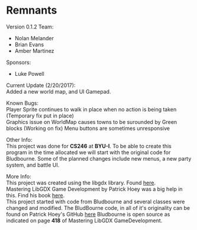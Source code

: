 ﻿# Remnants

Version 0.1.2
Team: 
+ Nolan Melander
+ Brian Evans
+ Amber Martinez

Sponsors:
+ Luke Powell

Current Update (2/20/2017):  
  Added a new world map, and UI Gamepad.
  
Known Bugs:  
  Player Sprite continues to walk in place when no action is being taken (Temporary fix put in place)  
  Graphics issue on WorldMap causes towns to be surounded by Green blocks (Working on fix)
  Menu buttons are sometimes unresponsive

Other Info:  
  This project was done for **CS246** at **BYU-I**.
  To be able to create this program in the time allocated we will start with the original code for Bludbourne.
  Some of the planned changes include new menus, a new party system, and battle UI.

More Info:  
  This project was created using the libgdx library. Found [here](https://libgdx.badlogicgames.com/).  
  Mastering LibGDX Game Development by Patrick Hoey was a big help in this. Find his book [here](https://www.packtpub.com/game-development/mastering-libgdx-game-development).  
  This project started with code from Bludbourne and several classes were changed and modified.
  The BludBourne code, in all of it's originality can be found on Patrick Hoey's GitHub [here](https://github.com/patrickhoey/BludBourne)
  Bludbourne is open source as indicated on page **418** of Mastering LibGDX GameDevelopment.
